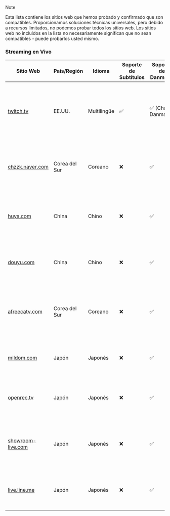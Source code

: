 > [!NOTE]
> Esta lista contiene los sitios web que hemos probado y confirmado que son compatibles. Proporcionamos soluciones técnicas universales, pero debido a recursos limitados, no podemos probar todos los sitios web. Los sitios web no incluidos en la lista no necesariamente significan que no sean compatibles - puede probarlos usted mismo.

### Streaming en Vivo

| Sitio Web                                                                 | País/Región   | Idioma      | Soporte de Subtítulos | Soporte de Danmaku | Descripción                                                                    |
| ------------------------------------------------------------------------- | ------------- | ----------- | --------------------- | ------------------ | ------------------------------------------------------------------------------ |
| <a href="https://twitch.tv" target="_blank">twitch.tv</a>                 | EE.UU.        | Multilingüe | ✅                    | ✅ (Chat Danmaku)  | Una plataforma líder mundial de streaming en vivo, centrada en los videojuegos |
| <a href="https://chzzk.naver.com" target="_blank">chzzk.naver.com</a>     | Corea del Sur | Coreano     | ❌                    | ✅                 | Una plataforma de streaming en vivo de Corea del Sur operada por Naver         |
| <a href="https://huya.com" target="_blank">huya.com</a>                   | China         | Chino       | ❌                    | ✅                 | Una plataforma líder de streaming de videojuegos en China                      |
| <a href="https://douyu.com" target="_blank">douyu.com</a>                 | China         | Chino       | ❌                    | ✅                 | Una plataforma líder de streaming de videojuegos en China                      |
| <a href="https://afreecatv.com" target="_blank">afreecatv.com</a>         | Corea del Sur | Coreano     | ❌                    | ✅                 | Una conocida plataforma de streaming en vivo en Corea del Sur                  |
| <a href="https://mildom.com" target="_blank">mildom.com</a>               | Japón         | Japonés     | ❌                    | ✅                 | Una plataforma japonesa de streaming de videojuegos                            |
| <a href="https://openrec.tv" target="_blank">openrec.tv</a>               | Japón         | Japonés     | ❌                    | ✅                 | Una plataforma japonesa de streaming de videojuegos                            |
| <a href="https://showroom-live.com" target="_blank">showroom-live.com</a> | Japón         | Japonés     | ❌                    | ✅                 | Una plataforma de streaming en vivo para ídolos y artistas japoneses           |
| <a href="https://live.line.me" target="_blank">live.line.me</a>           | Japón         | Japonés     | ❌                    | ✅                 | Un servicio de streaming en vivo ofrecido por LINE                             |
